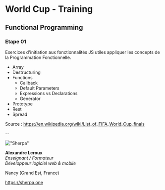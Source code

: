 # World Cup - Training

## Functional Programming

### Etape 01

Exercices d'initiation aux fonctionnalités JS utiles appliquer les concepts de la Programmation Fonctionnelle.

- Array
- Destructuring
- Functions
  - Callback
  - Default Parameters
  - Expressions vs Declarations
  - Generator
- Prototype
- Rest
- Spread

Source : <https://en.wikipedia.org/wiki/List_of_FIFA_World_Cup_finals>

--

!["Sherpa"](https://sherpa.one/images/sherpa-logotype-120.png)

__Alexandre Leroux__  
_Enseignant / Formateur_  
_Développeur logiciel web & mobile_

Nancy (Grand Est, France)

<https://sherpa.one>
